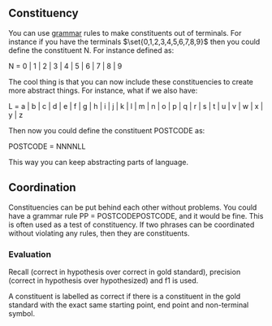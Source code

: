 ## Constituency

You can use [grammar](Grammar.md) rules to make constituents out of terminals. For instance if you have the terminals $\set{0,1,2,3,4,5,6,7,8,9}$ then you could define the constituent N. For instance defined as: 

N = 0 | 1 | 2 | 3 | 4 | 5 | 6 | 7 | 8 | 9

The cool thing is that you can now include these constituencies to create more abstract things. For instance, what if we also have:

L = a | b | c | d | e | f | g | h | i | j | k | l | m | n | o | p | q | r | s | t | u | v | w | x | y | z 

Then now you could define the constituent POSTCODE as:

POSTCODE = NNNNLL

This way you can keep abstracting parts of language. 


## Coordination
Constituencies can be put behind each other without problems. You could have a grammar rule PP = POSTCODEPOSTCODE, and it would be fine. This is often used as a test of constituency. If two phrases can be coordinated without violating any rules, then they are constituents.


### Evaluation

Recall (correct in hypothesis over correct in gold standard), precision (correct in hypothesis over hypothesized) and f1 is used.

A constituent is labelled as correct if there is a constituent in the gold standard with the exact same starting point, end point and non-terminal symbol.  